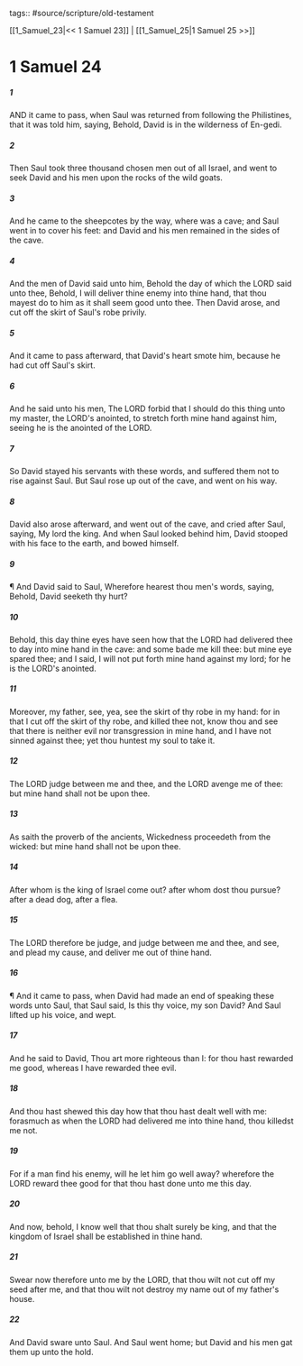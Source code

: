 tags:: #source/scripture/old-testament

[[1_Samuel_23|<< 1 Samuel 23]] | [[1_Samuel_25|1 Samuel 25 >>]]

# 1 Samuel 24

##### 1

AND it came to pass, when Saul was returned from following the Philistines, that it was told him, saying, Behold, David is in the wilderness of En-gedi.

##### 2

Then Saul took three thousand chosen men out of all Israel, and went to seek David and his men upon the rocks of the wild goats.

##### 3

And he came to the sheepcotes by the way, where was a cave; and Saul went in to cover his feet: and David and his men remained in the sides of the cave.

##### 4

And the men of David said unto him, Behold the day of which the LORD said unto thee, Behold, I will deliver thine enemy into thine hand, that thou mayest do to him as it shall seem good unto thee. Then David arose, and cut off the skirt of Saul's robe privily.

##### 5

And it came to pass afterward, that David's heart smote him, because he had cut off Saul's skirt.

##### 6

And he said unto his men, The LORD forbid that I should do this thing unto my master, the LORD's anointed, to stretch forth mine hand against him, seeing he is the anointed of the LORD.

##### 7

So David stayed his servants with these words, and suffered them not to rise against Saul. But Saul rose up out of the cave, and went on his way.

##### 8

David also arose afterward, and went out of the cave, and cried after Saul, saying, My lord the king. And when Saul looked behind him, David stooped with his face to the earth, and bowed himself.

##### 9

¶ And David said to Saul, Wherefore hearest thou men's words, saying, Behold, David seeketh thy hurt?

##### 10

Behold, this day thine eyes have seen how that the LORD had delivered thee to day into mine hand in the cave: and some bade me kill thee: but mine eye spared thee; and I said, I will not put forth mine hand against my lord; for he is the LORD's anointed.

##### 11

Moreover, my father, see, yea, see the skirt of thy robe in my hand: for in that I cut off the skirt of thy robe, and killed thee not, know thou and see that there is neither evil nor transgression in mine hand, and I have not sinned against thee; yet thou huntest my soul to take it.

##### 12

The LORD judge between me and thee, and the LORD avenge me of thee: but mine hand shall not be upon thee.

##### 13

As saith the proverb of the ancients, Wickedness proceedeth from the wicked: but mine hand shall not be upon thee.

##### 14

After whom is the king of Israel come out? after whom dost thou pursue? after a dead dog, after a flea.

##### 15

The LORD therefore be judge, and judge between me and thee, and see, and plead my cause, and deliver me out of thine hand.

##### 16

¶ And it came to pass, when David had made an end of speaking these words unto Saul, that Saul said, Is this thy voice, my son David? And Saul lifted up his voice, and wept.

##### 17

And he said to David, Thou art more righteous than I: for thou hast rewarded me good, whereas I have rewarded thee evil.

##### 18

And thou hast shewed this day how that thou hast dealt well with me: forasmuch as when the LORD had delivered me into thine hand, thou killedst me not.

##### 19

For if a man find his enemy, will he let him go well away? wherefore the LORD reward thee good for that thou hast done unto me this day.

##### 20

And now, behold, I know well that thou shalt surely be king, and that the kingdom of Israel shall be established in thine hand.

##### 21

Swear now therefore unto me by the LORD, that thou wilt not cut off my seed after me, and that thou wilt not destroy my name out of my father's house.

##### 22

And David sware unto Saul. And Saul went home; but David and his men gat them up unto the hold.

